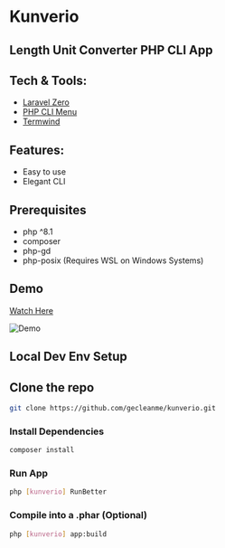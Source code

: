 # Kunverio

## Length Unit Converter PHP CLI App

## Tech & Tools:

-   [Laravel Zero](https://laravel-zero.com/)
-   [PHP CLI Menu](https://github.com/php-school/cli-menu/)
-   [Termwind](https://github.com/nunomaduro/termwind)

## Features:

-   Easy to use
-   Elegant CLI

## Prerequisites

-   php ^8.1
-   composer
-   php-gd
-   php-posix (Requires WSL on Windows Systems)

## Demo

[Watch Here](https://youtu.be/QqqtkM2ZDEc)

![Demo](https://gcdnb.pbrd.co/images/52ZeJxV3MeFS.png?o=1)

## Local Dev Env Setup

## Clone the repo

```bash
git clone https://github.com/gecleanme/kunverio.git
```

### Install Dependencies

```bash
composer install
```

### Run App

```bash
php [kunverio] RunBetter
```

### Compile into a .phar (Optional)

```bash
php [kunverio] app:build
```
